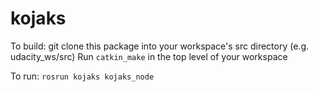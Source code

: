 # kojaks

To build:
git clone this package into your workspace's src directory (e.g. udacity_ws/src)
Run `catkin_make` in the top level of your workspace

To run:
`rosrun kojaks kojaks_node`
